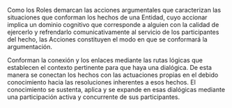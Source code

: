 
Como los Roles demarcan las acciones argumentales que caracterizan las situaciones que conforman los hechos de una Entidad, cuyo accionar implica un dominio cognitivo que corresponde a alguien con la calidad de ejercerlo y refrendarlo comunicativamente al servicio de los participantes del hecho, las Acciones constituyen el modo en que se conformará la argumentación. 

Conforman la conexión y los enlaces mediante las rutas lógicas que establecen el contexto pertinente para que haya una dialógica. De esta manera se conectan los hechos con las actuaciones propias en el debido conocimiento hacia las resoluciones inherentes a esos hechos. El conocimiento se sustenta, aplica y se expande en esas dialógicas mediante una participación activa y concurrente de sus participantes. 


